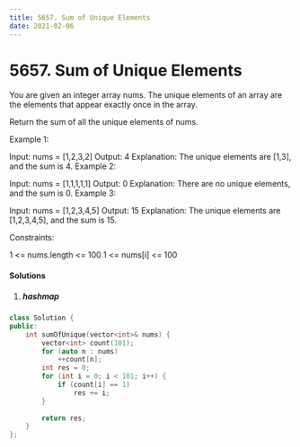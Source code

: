 ```yaml
---
title: 5657. Sum of Unique Elements
date: 2021-02-06
---
```



# 5657. Sum of Unique Elements

You are given an integer array nums. The unique elements of an array are the elements that appear exactly once in the array.

Return the sum of all the unique elements of nums.

 

Example 1:

Input: nums = [1,2,3,2]
Output: 4
Explanation: The unique elements are [1,3], and the sum is 4.
Example 2:

Input: nums = [1,1,1,1,1]
Output: 0
Explanation: There are no unique elements, and the sum is 0.
Example 3:

Input: nums = [1,2,3,4,5]
Output: 15
Explanation: The unique elements are [1,2,3,4,5], and the sum is 15.
 

Constraints:

1 <= nums.length <= 100
1 <= nums[i] <= 100

#### Solutions

1. ##### hashmap

```c++
class Solution {
public:
    int sumOfUnique(vector<int>& nums) {
        vector<int> count(101);
        for (auto n : nums)
            ++count[n];
        int res = 0;
        for (int i = 0; i < 101; i++) {
            if (count[i] == 1)
                res += i;
        }
        
        return res;
    }
};
```